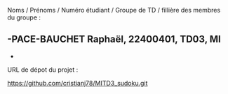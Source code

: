 Noms / Prénoms / Numéro étudiant / Groupe de TD / fillière des membres du groupe :

-PACE-BAUCHET Raphaël, 22400401, TD03, MI
-
-

URL de dépot du projet :

https://github.com/cristianj78/MITD3_sudoku.git




